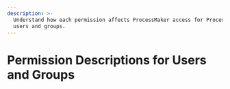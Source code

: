 ```yaml
---
description: >-
  Understand how each permission affects ProcessMaker access for ProcessMaker
  users and groups.
---
```


# Permission Descriptions for Users and Groups


